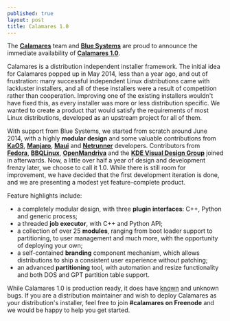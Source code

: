 ```yaml
---
published: true
layout: post
title: Calamares 1.0
---
```


The [**Calamares**](http://calamares.io) team and [**Blue Systems**](http://www.blue-systems.com/) are proud to announce the immediate availability of [**Calamares 1.0**](https://github.com/calamares/calamares/releases/tag/v1.0.1).

Calamares is a distribution independent installer framework.
The initial idea for Calamares popped up in May 2014, less than a year ago, and out of frustration: many successful independent Linux distributions came with lackluster installers, and all of these installers were a result of competition rather than cooperation. Improving one of the existing installers wouldn't have fixed this, as every installer was more or less distribution specific. We wanted to create a product that would satisfy the requirements of most Linux distributions, developed as an upstream project for all of them.

<!--more-->

With support from Blue Systems, we started from scratch around June 2014, with a highly **modular design** and some valuable contributions from [**KaOS**](http://kaosx.us/), [**Manjaro**](https://manjaro.github.io/), [**Maui**](http://www.maui-project.org/) and [**Netrunner**](http://www.netrunner-os.com/) developers. Contributors from [**Fedora**](https://getfedora.org/), [**BBQLinux**](http://bbqlinux.org/), [**OpenMandriva**](https://openmandriva.org/) and the [**KDE Visual Design Group**](https://vdesign.kde.org/) joined in afterwards.
Now, a little over half a year of design and development frenzy later, we choose to call it 1.0. While there is still room for improvement, we have decided that the first development iteration is done, and we are presenting a modest yet feature-complete product.

Feature highlights include:

 * a completely modular design, with three **plugin interfaces**: C++, Python and generic process;
 * a threaded **job executor**, with C++ and Python API;
 * a collection of over 25 **modules**, ranging from boot loader support to partitioning, to user management and much more, with the opportunity of deploying your own;
 * a self-contained **branding** component mechanism, which allows distributions to ship a consistent user experience without patching;
 * an advanced **partitioning** tool, with automation and resize functionality and both DOS and GPT partition table support.

While Calamares 1.0 is production ready, it does have [known](http://calamares.io/bugs/) and unknown bugs. If you are a distribution maintainer and wish to deploy Calamares as your distribution's installer, feel free to join **#calamares on Freenode** and we would be happy to help you get started.
